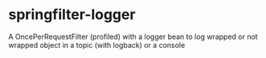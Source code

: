# springfilter-logger
A OncePerRequestFilter (profiled) with a logger bean to log wrapped or not wrapped object in a topic (with logback) or a console
